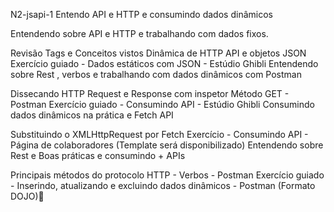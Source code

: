 N2-jsapi-1
Entendo API e HTTP e consumindo dados dinâmicos

Entendendo sobre API e HTTP e trabalhando com dados fixos.

Revisão Tags e Conceitos vistos
Dinâmica de HTTP
API e objetos JSON
Exercício guiado - Dados estáticos com JSON - Estúdio Ghibli
Entendendo sobre Rest , verbos e trabalhando com dados dinâmicos com Postman

Dissecando HTTP Request e Response com inspetor
Método GET - Postman
Exercício guiado - Consumindo API - Estúdio Ghibli
Consumindo dados dinâmicos na prática e Fetch API

Substituindo o XMLHttpRequest por Fetch
Exercício - Consumindo API - Página de colaboradores (Template será disponibilizado)
Entendendo sobre Rest e Boas práticas e consumindo + APIs

Principais métodos do protocolo HTTP - Verbos - Postman
Exercício guiado - Inserindo, atualizando e excluindo dados dinâmicos - Postman (Formato DOJO)